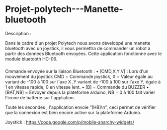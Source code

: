 # Projet-polytech---Manette-bluetooth

Description : 

Dans le cadre d'un projet Polytech nous avons développé une manette bluetooth avec un joystick, il vous permettra de commander un robot à partir des données Bluetooth envoyées.
Cette application fonctionne avec le module bluetooth HC-06.

#####

Cmmande envoyée sur la liaison Bluetooth :
• [CMD,X,Y,V] : Lors d'un mouvement du joystick CMD = Commande joystick, X = Valeur égale au variant de -100 à 100 sur l'axe X
,Y variant de -100 à 100 sur l'axe Y, égale à 1 en vitesse rapide, 0 en vitesse lent.
• [B] = Commande du BUZZER
• [BAT,NB]  = Envoyer depuis la plateforme arduino, NB = 0 à 100 fait varier l'icone de batterie sur l'appliation.

Toute les secondes , l'application envoie "[HB]\n", ceci permet de vérifier que la connexion est bien encore active sur la plateforme Arduino. 



Joystick : https://code.google.com/p/mobile-anarchy-widgets/ 
